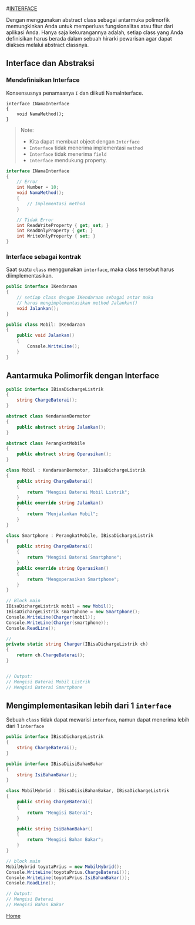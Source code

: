 #<ins>INTERFACE</ins>

Dengan menggunakan abstract class sebagai antarmuka polimorfik memungkinkan Anda untuk memperluas fungsionalitas atau fitur dari aplikasi Anda. Hanya saja kekurangannya adalah, setiap class yang Anda definisikan harus berada dalam sebuah hirarki pewarisan agar dapat diakses melalui abstract classnya.

## Interface dan Abstraksi

### Mendefinisikan Interface

Konsensusnya penamaanya `I` dan diikuti NamaInterface.

```Csharp
interface INamaInterface
{
    void NamaMethod();
}
```

> Note:
>
> - Kita dapat membuat object dengan `Interface`
> - `Interface` tidak menerima implementasi `method`
> - `Interface` tidak menerima `field`
> - `Interface` mendukung property.

```csharp
interface INamaInterface
{
    // Error
    int Number = 10;
    void NamaMethod();
    {
        // Implementasi method
    }

    // Tidak Error
    int ReadWriteProperty { get; set; }
    int ReadOnlyProperty { get; }
    int WriteOnlyProperty { set; }
}
```

### Interface sebagai kontrak

Saat suatu `class` menggunakan `interface`, maka class tersebut harus diimplementasikan.

```csharp
public interface IKendaraan
{
    // setiap class dengan IKendaraan sebagai antar muka
    // harus mengimplementasikan method Jalankan()
    void Jalankan();
}

public class Mobil: IKendaraan
{
    public void Jalankan()
    {
        Console.WriteLine();
    }
}
```

## Aantarmuka Polimorfik dengan Interface

```csharp
public interface IBisaDichargeListrik
{
    string ChargeBaterai();
}

abstract class KendaraanBermotor
{
    public abstract string Jalankan();
}

abstract class PerangkatMobile
{
    public abstract string Operasikan();
}

class Mobil : KendaraanBermotor, IBisaDichargeListrik
{
    public string ChargeBaterai()
    {
        return "Mengisi Baterai Mobil Listrik";
    }
    public override string Jalankan()
    {
        return "Menjalankan Mobil";
    }
}

class Smartphone : PerangkatMobile, IBisaDichargeListrik
{
    public string ChargeBaterai()
    {
        return "Mengisi Baterai Smartphone";
    }
    public override string Operasikan()
    {
        return "Mengoperasikan Smartphone";
    }
}

// Block main
IBisaDichargeListrik mobil = new Mobil();
IBisaDichargeListrik smartphone = new Smartphone();
Console.WriteLine(Charger(mobil));
Console.WriteLine(Charger(smartphone));
Console.ReadLine();

//
private static string Charger(IBisaDichargeListrik ch)
{
    return ch.ChargeBaterai();
}


// Output:
// Mengisi Baterai Mobil Listrik
// Mengisi Baterai Smartphone
```

## Mengimplementasikan lebih dari 1 `interface`

Sebuah `class` tidak dapat mewarisi `interface`, namun dapat menerima lebih dari 1 `interface`

```csharp
public interface IBisaDichargeListrik
{
    string ChargeBaterai();
}

public interface IBisaDiisiBahanBakar
{
    string IsiBahanBakar();
}

class MobilHybrid : IBisaDiisiBahanBakar, IBisaDichargeListrik
{
    public string ChargeBaterai()
    {
        return "Mengisi Baterai";
    }

    public string IsiBahanBakar()
    {
        return "Mengisi Bahan Bakar";
    }
}

// block main
MobilHybrid toyotaPrius = new MobilHybrid();
Console.WriteLine(toyotaPrius.ChargeBaterai());
Console.WriteLine(toyotaPrius.IsiBahanBakar());
Console.ReadLine();

// Output:
// Mengisi Baterai
// Mengisi Bahan Bakar
```

[Home](../README.md)
